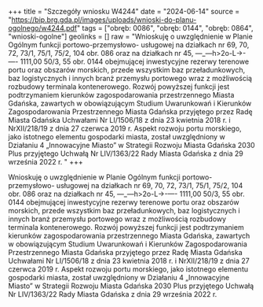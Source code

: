 +++
title = "Szczegóły wniosku W4244"
date = "2024-06-14"
source = "https://bip.brg.gda.pl/images/uploads/wnioski-do-planu-ogolnego/w4244.pdf"
tags = ["obręb: 0086", "obręb: 0144", "obręb: 0864", "wnioski-ogolne"]
geolinks = []
raw = "Wnioskuję o uwzględnienie w Planie Ogólnym funkcji portowo-przemysłowo- usługowej na działkach nr 69, 70, 72, 73/1, 75/1, 75/2, 104 obr. 086 oraz na działkach nr 45,  —_—h>2o-L->-—- 1111,00  50/3, 55 obr. 0144 obejmującej inwestycyjne rezerwy terenowe portu oraz obszarów morskich, przede wszystkim baz przeładunkowych, baz logistycznych i innych branż przemysłu portowego wraz z możliwością rozbudowy terminala kontenerowego. Rozwój powyższej funkcji jest podtrzymaniem kierunków zagospodarowania przestrzennego Miasta Gdańska, zawartych w obowiązującym Studium Uwarunkowań i Kierunków Zagospodarowania Przestrzennego Miasta Gdańska przyjętego przez Radę Miasta Gdańska Uchwałami Nr LI/1506/18 z dnia 23 kwietnia 2018 r. i NrXII/218/19 z dnia 27 czerwca 2019 r. Aspekt rozwoju portu morskiego, jako istotnego elementu gospodarki miasta, został uwzględniony w Działaniu 4 „Innowacyjne Miasto” w Strategii Rozwoju Miasta Gdańska 2030 Plus przyjętego Uchwałą Nr LIV/1363/22 Rady Miasta Gdańska z dnia 29 września 2022 r. "
+++

Wnioskuję o uwzględnienie w Planie Ogólnym funkcji portowo-przemysłowo-
usługowej na działkach nr 69, 70, 72, 73/1, 75/1, 75/2, 104 obr. 086 oraz na działkach nr 45,
 —_—h>2o-L->-—-
1111,00
 50/3, 55 obr. 0144 obejmującej inwestycyjne rezerwy terenowe portu oraz obszarów morskich,
przede wszystkim baz przeładunkowych, baz logistycznych i innych branż przemysłu portowego
wraz z możliwością rozbudowy terminala kontenerowego. Rozwój powyższej funkcji jest
podtrzymaniem kierunków zagospodarowania przestrzennego Miasta Gdańska, zawartych w
obowiązującym Studium Uwarunkowań i Kierunków Zagospodarowania Przestrzennego Miasta
Gdańska przyjętego przez Radę Miasta Gdańska Uchwałami Nr LI/1506/18 z dnia 23 kwietnia
2018 r. i NrXII/218/19 z dnia 27 czerwca 2019 r. Aspekt rozwoju portu morskiego, jako istotnego
elementu gospodarki miasta, został uwzględniony w Działaniu 4 „Innowacyjne Miasto” w
Strategii Rozwoju Miasta Gdańska 2030 Plus przyjętego Uchwałą Nr LIV/1363/22 Rady Miasta
Gdańska z dnia 29 września 2022 r.



